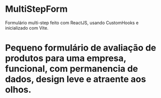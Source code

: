 # MultiStepForm
Formulário multi-step feito com ReactJS, usando CustomHooks e inicializado com Vite.

<h1>Pequeno formulário de avaliação de produtos para uma empresa, funcional, com permanencia de dados, design leve e atraente aos olhos.</h1>

